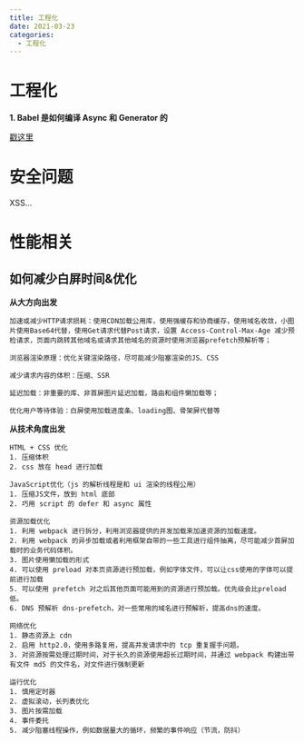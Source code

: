 ```yaml
---
title: 工程化
date: 2021-03-23
categories:
  - 工程化
---
```


# 工程化

**1. Babel 是如何编译 Async 和 Generator 的**

[戳这里](https://libin1991.github.io/2020/02/26/Babel%E6%98%AF%E5%A6%82%E4%BD%95%E7%BC%96%E8%AF%91Async%E5%92%8CGenerator%E7%9A%84/)

# 安全问题

XSS...

# 性能相关

## 如何减少白屏时间&优化

**从大方向出发**

```
加速或减少HTTP请求损耗：使用CDN加载公用库，使用强缓存和协商缓存，使用域名收敛，小图片使用Base64代替，使用Get请求代替Post请求，设置 Access-Control-Max-Age 减少预检请求，页面内跳转其他域名或请求其他域名的资源时使用浏览器prefetch预解析等；

浏览器渲染原理：优化关键渲染路径，尽可能减少阻塞渲染的JS、CSS

减少请求内容的体积：压缩、SSR

延迟加载：非重要的库、非首屏图片延迟加载，路由和组件懒加载等；

优化用户等待体验：白屏使用加载进度条、loading图、骨架屏代替等
```

**从技术角度出发**

```
HTML + CSS 优化
1. 压缩体积
2. css 放在 head 进行加载

JavaScript优化（js 的解析线程是和 ui 渲染的线程公用）
1. 压缩JS文件，放到 html 底部
2. 巧用 script 的 defer 和 async 属性

资源加载优化
1. 利用 webpack 进行拆分，利用浏览器提供的并发加载来加速资源的加载速度。
2. 利用 webpack 的异步加载或者利用框架自带的一些工具进行组件抽离，尽可能减少首屏加载时的业务代码体积。
3. 图片使用懒加载的形式
4. 可以使用 preload 对本页资源进行预加载，例如字体文件，可以让css使用的字体可以提前进行加载
5. 可以使用 prefetch 对之后其他页面可能用到的资源进行预加载。优先级会比preload低。
6. DNS 预解析 dns-prefetch，对一些常用的域名进行预解析，提高dns的速度。

网络优化
1. 静态资源上 cdn
2. 启用 http2.0，使用多路复用，提高并发请求中的 tcp 重复握手问题。
3. 对资源按需处理过期时间，对于长久的资源使用超长过期时间，并通过 webpack 构建出带有文件 md5 的文件名，对文件进行强制更新

运行优化
1. 慎用定时器
2. 虚拟滚动，长列表优化
3. 图片按需加载
4. 事件委托
5. 减少阻塞线程操作，例如数据量大的循环，频繁的事件响应（节流，防抖）
```
